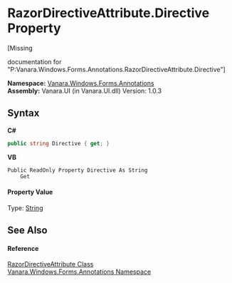 # RazorDirectiveAttribute.Directive Property 
 

\[Missing <summary> documentation for "P:Vanara.Windows.Forms.Annotations.RazorDirectiveAttribute.Directive"\]

**Namespace:**&nbsp;<a href="600255aa-5477-7018-00f3-14fce5adebc9">Vanara.Windows.Forms.Annotations</a><br />**Assembly:**&nbsp;Vanara.UI (in Vanara.UI.dll) Version: 1.0.3

## Syntax

**C#**<br />
``` C#
public string Directive { get; }
```

**VB**<br />
``` VB
Public ReadOnly Property Directive As String
	Get
```


#### Property Value
Type: <a href="http://msdn2.microsoft.com/en-us/library/s1wwdcbf" target="_blank">String</a>

## See Also


#### Reference
<a href="e89f1298-e846-89b9-66d0-f99b453f7d93">RazorDirectiveAttribute Class</a><br /><a href="600255aa-5477-7018-00f3-14fce5adebc9">Vanara.Windows.Forms.Annotations Namespace</a><br />